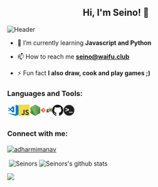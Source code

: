 <h2 align="center">Hi, I'm Seino! 👋</h2>

![Header](https://telegra.ph/file/3bd5716e0ea680e886c28.jpg)

- 🌱 I’m currently learning **Javascript and Python**

- 📫 How to reach me **seino@waifu.club**

- ⚡ Fun fact **I also draw, cook and play games ;)**

### Languages and Tools:

<img align="left" alt="Visual Studio Code" width="26px" src="https://raw.githubusercontent.com/github/explore/80688e429a7d4ef2fca1e82350fe8e3517d3494d/topics/visual-studio-code/visual-studio-code.png" />
<img align="left" alt="JavaScript" width="26px" src="https://raw.githubusercontent.com/github/explore/80688e429a7d4ef2fca1e82350fe8e3517d3494d/topics/javascript/javascript.png" />
<img align="left" alt="Node.js" width="26px" src="https://raw.githubusercontent.com/github/explore/80688e429a7d4ef2fca1e82350fe8e3517d3494d/topics/nodejs/nodejs.png" />
<img align="left" alt="Git" width="26px" src="https://raw.githubusercontent.com/github/explore/80688e429a7d4ef2fca1e82350fe8e3517d3494d/topics/git/git.png" />
<img align="left" alt="GitHub" width="26px" src="https://raw.githubusercontent.com/github/explore/78df643247d429f6cc873026c0622819ad797942/topics/github/github.png" />
<img align="left" alt="Terminal" width="26px" src="https://raw.githubusercontent.com/github/explore/80688e429a7d4ef2fca1e82350fe8e3517d3494d/topics/terminal/terminal.png" />

<br />
<br />

<p align="left">
<h3 align="left">Connect with me:</h3>
<a href="https://t.me/seinoisdead" target="blank"><img align="center" src="https://cdn.jsdelivr.net/npm/simple-icons@3.0.1/icons/telegram.svg" alt="adharmimanav" height="30" width="40" /></a>
</p>

<p>&nbsp;<img align="center" src="https://github-readme-stats.vercel.app/api?username=Seinors&show_icons=true&theme=dracula" alt="Seinors" height="200"/>
<img align="center" src="https://github-readme-stats.vercel.app/api/top-langs/?username=Seinors&hide=lua&theme=dracula" alt="Seinors's github stats"/>
<div><img src="https://github-profile-trophy.vercel.app/?username=Seinors&theme=dracula" width="1200"></div></p>
